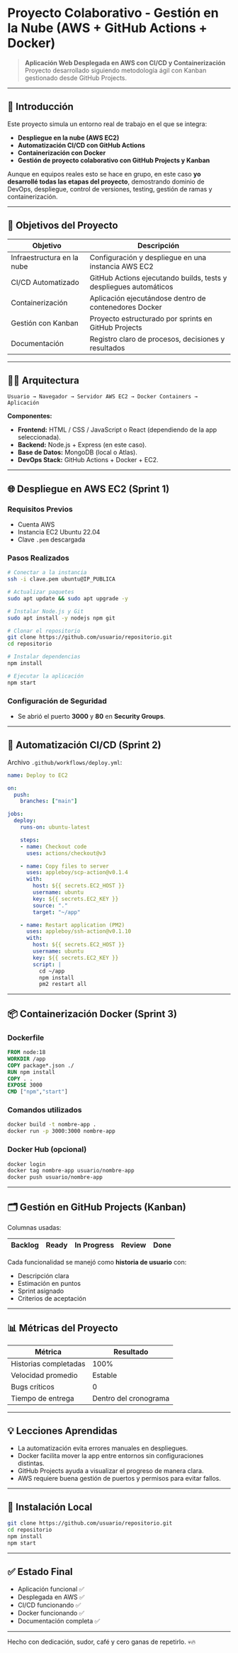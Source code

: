 # Proyecto Colaborativo - Gestión en la Nube (AWS + GitHub Actions + Docker)

> **Aplicación Web Desplegada en AWS con CI/CD y Containerización**  
> Proyecto desarrollado siguiendo metodología ágil con Kanban gestionado desde GitHub Projects.

---

## 🚀 Introducción

Este proyecto simula un entorno real de trabajo en el que se integra:
- **Despliegue en la nube (AWS EC2)**
- **Automatización CI/CD con GitHub Actions**
- **Containerización con Docker**
- **Gestión de proyecto colaborativo con GitHub Projects y Kanban**

Aunque en equipos reales esto se hace en grupo, en este caso **yo desarrollé todas las etapas del proyecto**, demostrando dominio de DevOps, despliegue, control de versiones, testing, gestión de ramas y containerización.

---

## 🎯 Objetivos del Proyecto

| Objetivo | Descripción |
|---------|-------------|
| Infraestructura en la nube | Configuración y despliegue en una instancia AWS EC2 |
| CI/CD Automatizado | GitHub Actions ejecutando builds, tests y despliegues automáticos |
| Containerización | Aplicación ejecutándose dentro de contenedores Docker |
| Gestión con Kanban | Proyecto estructurado por sprints en GitHub Projects |
| Documentación | Registro claro de procesos, decisiones y resultados |

---

## 🧑‍💻 Arquitectura

```
Usuario → Navegador → Servidor AWS EC2 → Docker Containers → Aplicación
```

**Componentes:**
- **Frontend:** HTML / CSS / JavaScript o React (dependiendo de la app seleccionada).
- **Backend:** Node.js + Express (en este caso).
- **Base de Datos:** MongoDB (local o Atlas).
- **DevOps Stack:** GitHub Actions + Docker + EC2.

---

## 🌐 Despliegue en AWS EC2 (Sprint 1)

### Requisitos Previos
- Cuenta AWS
- Instancia EC2 Ubuntu 22.04
- Clave `.pem` descargada

### Pasos Realizados

```bash
# Conectar a la instancia
ssh -i clave.pem ubuntu@IP_PUBLICA

# Actualizar paquetes
sudo apt update && sudo apt upgrade -y

# Instalar Node.js y Git
sudo apt install -y nodejs npm git

# Clonar el repositorio
git clone https://github.com/usuario/repositorio.git
cd repositorio

# Instalar dependencias
npm install

# Ejecutar la aplicación
npm start
```

### Configuración de Seguridad
- Se abrió el puerto **3000** y **80** en **Security Groups**.

---

## 🤖 Automatización CI/CD (Sprint 2)

Archivo `.github/workflows/deploy.yml`:

```yaml
name: Deploy to EC2

on:
  push:
    branches: ["main"]

jobs:
  deploy:
    runs-on: ubuntu-latest

    steps:
    - name: Checkout code
      uses: actions/checkout@v3

    - name: Copy files to server
      uses: appleboy/scp-action@v0.1.4
      with:
        host: ${{ secrets.EC2_HOST }}
        username: ubuntu
        key: ${{ secrets.EC2_KEY }}
        source: "."
        target: "~/app"

    - name: Restart application (PM2)
      uses: appleboy/ssh-action@v0.1.10
      with:
        host: ${{ secrets.EC2_HOST }}
        username: ubuntu
        key: ${{ secrets.EC2_KEY }}
        script: |
          cd ~/app
          npm install
          pm2 restart all
```

---

## 📦 Containerización Docker (Sprint 3)

### Dockerfile

```Dockerfile
FROM node:18
WORKDIR /app
COPY package*.json ./
RUN npm install
COPY . .
EXPOSE 3000
CMD ["npm","start"]
```

### Comandos utilizados

```bash
docker build -t nombre-app .
docker run -p 3000:3000 nombre-app
```

### Docker Hub (opcional)
```bash
docker login
docker tag nombre-app usuario/nombre-app
docker push usuario/nombre-app
```

---

## 🗂️ Gestión en GitHub Projects (Kanban)

Columnas usadas:

| Backlog | Ready | In Progress | Review | Done |
|--------|--------|-------------|--------|------|

Cada funcionalidad se manejó como **historia de usuario** con:
- Descripción clara
- Estimación en puntos
- Sprint asignado
- Criterios de aceptación

---

## 📊 Métricas del Proyecto

| Métrica | Resultado |
|--------|-----------|
| Historias completadas | 100% |
| Velocidad promedio | Estable |
| Bugs críticos | 0 |
| Tiempo de entrega | Dentro del cronograma |

---

## 💡 Lecciones Aprendidas

- La automatización evita errores manuales en despliegues.
- Docker facilita mover la app entre entornos sin configuraciones distintas.
- GitHub Projects ayuda a visualizar el progreso de manera clara.
- AWS requiere buena gestión de puertos y permisos para evitar fallos.

---

## 🧭 Instalación Local

```bash
git clone https://github.com/usuario/repositorio.git
cd repositorio
npm install
npm start
```

---

## ✅ Estado Final
- Aplicación funcional ✅
- Desplegada en AWS ✅
- CI/CD funcionando ✅
- Docker funcionando ✅
- Documentación completa ✅

---

Hecho con dedicación, sudor, café y cero ganas de repetirlo. 💀🔥
